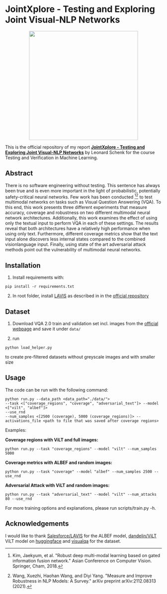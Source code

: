 # JointXplore - Testing and Exploring Joint Visual-NLP Networks

<p align="center"><img width="350" src="./docs/model.png"></p>

This is the official repository of my report [**JointXplore - Testing and Exploring Joint Visual-NLP Networks**](./docs/3D_Visual_Question_Answering.pdf) by Leonard Schenk for the course Testing and Verification in Machine Learning.
## Abstract
There is no software engineering without testing. This
sentence has always been true and is even more important
in the light of probabilistic, potentially safety-critical neural
networks. Few work has been conducted [^robust][^measure] to test
multimodal networks on tasks such as Visual Question Answering
(VQA). To this end, this work presents three different
experiments that measure accuracy, coverage and robustness
on two different multimodal neural network architectures.
Additionally, this work examines the effect of using
only the textual input to perform VQA in each of these settings.
The results reveal that both architectures have a relatively
high performance when using only text. Furthermore,
different coverage metrics show that the text input alone discovers
less internal states compared to the combined visionlanguage
input. Finally, using state of the art adversarial
attack methods point out the vulnerability of multimodal
neural networks.

[^robust]: Kim, Jaekyum, et al. "Robust deep multi-modal learning based on gated information fusion network." Asian Conference on Computer Vision. Springer, Cham, 2018.
[^measure]: Wang, Xuezhi, Haohan Wang, and Diyi Yang. "Measure and Improve Robustness in NLP Models: A Survey." arXiv preprint arXiv:2112.08313 (2021).
## Installation

1. Install requirements with:
```shell
pip install -r requirements.txt
```
2. In root folder, install [LAVIS](https://github.com/salesforce/lavis) as described in in the [official repository](https://github.com/salesforce/lavis#installation)

## Dataset

1. Download VQA 2.0 train and validation set incl. images from the [official webpage](https://visualqa.org/download.html) and save it under  `data/`

2. run
```shell
python load_helper.py
```
to create pre-filtered datasets without greyscale images and with smaller size

## Usage

The code can be run with the following command:
```shell
python run.py --data_path <data_path="./data/">  
--task <["coverage_regions", "coverage", "adversarial_text"]> --model <["vilt", "albef"]> 
--use_rnd
--num_samples <[2500 (coverage), 5000 (coverage_regions)]> --activations_file <path to file that was saved after coverage regions>
```

Examples:

**Coverage regions with ViLT and full images:**
```shell
python run.py --task "coverage_regions" --model "vilt" --num_samples 5000
```

**Coverage metrics with ALBEF and random images:**
```shell
python run.py --task "coverage" --model "albef" --num_samples 2500 --use_rnd
```

**Adversarial Attack with ViLT and random images:**
```shell
python run.py --task "adversarial_text" --model "vilt" --num_attacks 80 --use_rnd
```

For more training options and explanations, please run scripts/train.py -h.

## Acknowledgements
I would like to thank [Salesforce/LAVIS](https://github.com/salesforce/LAVIS) for the ALBEF model, [dandelin/ViLT](https://github.com/dandelin/ViLT) ViLT model on [huggingface](https://huggingface.co/dandelin/vilt-b32-finetuned-vqa) and [visualqa](https://visualqa.org/download.html) for the dataset.

